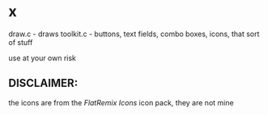 # x

draw.c - draws
toolkit.c - buttons, text fields, combo boxes, icons, that sort of stuff

use at your own risk


## DISCLAIMER:

the icons are from the *FlatRemix Icons* icon pack, they are not mine
